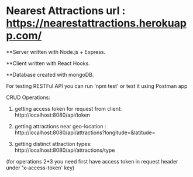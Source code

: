 # Nearest Attractions url : https://nearestattractions.herokuapp.com/

**Server written with Node.js + Express.

**Client written with React Hooks.

**Database created with mongoDB.

For testing RESTFul API you can run 'npm test' or test it using Postman app

CRUD Operations:
1. getting access token for request from client:
http://localhost:8080/api/token

2. getting attractions near geo-location <latitude> <longitude>:
http://localhost:8080/api/attractions?longitude=<longitude>&latitude=<latitude>
  
3. getting distinct attraction types:
http://localhost:8080/api/attractions/type
  
(for operations 2+3 you need first have access token in request header under 'x-access-token' key)
